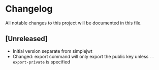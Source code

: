 # Changelog

All notable changes to this project will be documented in this file.

## [Unreleased]

- Initial version separate from simplejwt
- Changed: export command will only export the public key unless
  `--export-private` is specified
